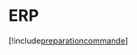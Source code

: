 # ERP

[!include[preparationcommande](erp.preparationcommande.autogen.md)]

















































































































